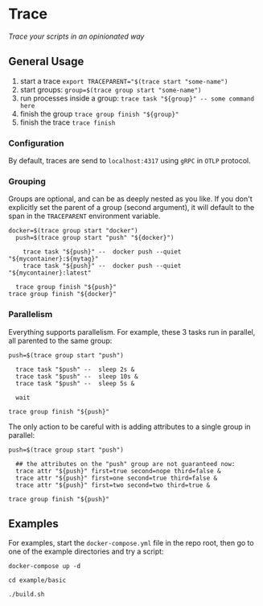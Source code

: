 # Trace

*Trace your scripts in an opinionated way*

## General Usage

1. start a trace `export TRACEPARENT="$(trace start "some-name")`
2. start groups: `group=$(trace group start "some-name")`
3. run processes inside a group: `trace task "${group}" -- some command here`
4. finish the group `trace group finish "${group}"`
5. finish the trace `trace finish`

### Configuration

By default, traces are send to `localhost:4317` using `gRPC` in `OTLP` protocol.

### Grouping

Groups are optional, and can be as deeply nested as you like.  If you don't explicitly set the parent of a group (second argument), it will default to the span in the `TRACEPARENT` environment variable.

```shell
docker=$(trace group start "docker")
  push=$(trace group start "push" "${docker}")

    trace task "${push}" --  docker push --quiet "${mycontainer}:${mytag}"
    trace task "${push}" --  docker push --quiet "${mycontainer}:latest"

  trace group finish "${push}"
trace group finish "${docker}"
```

### Parallelism

Everything supports parallelism.  For example, these 3 tasks run in parallel, all parented to the same group:


```shell
push=$(trace group start "push")

  trace task "$push" --  sleep 2s &
  trace task "$push" --  sleep 10s &
  trace task "$push" --  sleep 5s &

  wait

trace group finish "${push}"
```

The only action to be careful with is adding attributes to a single group in parallel:

```shell
push=$(trace group start "push")

  ## the attributes on the "push" group are not guaranteed now:
  trace attr "${push}" first=true second=nope third=false &
  trace attr "${push}" first=one second=true third=false &
  trace attr "${push}" first=two second=two third=true &

trace group finish "${push}"
```

## Examples

For examples, start the `docker-compose.yml` file in the repo root, then go to one of the example directories and try a script:

```shell
docker-compose up -d

cd example/basic

./build.sh
```


